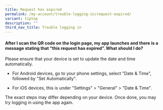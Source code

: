 ```yaml
---
title: Request has expired
permalink: /my-account/trouble-logging-in/request-expired/
variant: tiptap
description: ""
third_nav_title: Trouble logging in
---
```

<h4>After I scan the QR code on the login page, my app launches and there is a message stating that “this request has expired”. What should I do?</h4>
<p>Please ensure that your device is set to update the date and time automatically.&nbsp;</p>
<ul data-tight="true" class="tight">
<li>
<p>For Android devices, go to your phone settings, select "Date &amp; Time",
followed by "Set Automatically".</p>
</li>
<li>
<p>For iOS devices, this is under "Settings" &gt; "General" &gt; "Date &amp;
Time".</p>
</li>
</ul>
<p>The exact steps may differ depending on your device. Once done, you may
try logging in using the app again.</p>
<p></p>